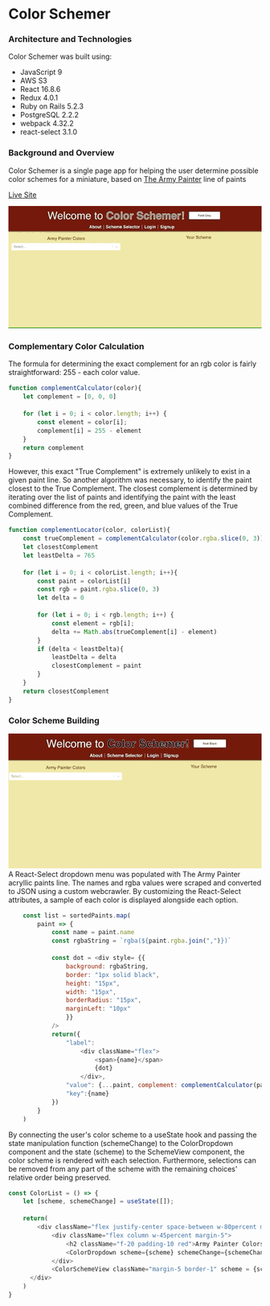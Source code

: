 # Color Schemer

### Architecture and Technologies
Color Schemer was built using:
* JavaScript 9
* AWS S3
* React 16.8.6
* Redux 4.0.1
* Ruby on Rails 5.2.3
* PostgreSQL 2.2.2
* webpack 4.32.2
* react-select 3.1.0

### Background and Overview
Color Schemer is a single page app for helping the user determine possible color schemes for a miniature, based on [The Army Painter](https://www.thearmypainter.com/) line of paints

[Live Site](https://color-schemer.herokuapp.com/#/)

![](./app/assets/images/color-schemer-splash.gif)

### Complementary Color Calculation
The formula for determining the exact complement for an rgb color is fairly straightforward: 255 - each color value.

```JavaScript
function complementCalculator(color){
    let complement = [0, 0, 0]

    for (let i = 0; i < color.length; i++) {
        const element = color[i];
        complement[i] = 255 - element
    }
    return complement
}
```

However, this exact "True Complement" is extremely unlikely to exist in a given paint line. So another algorithm was necessary, to identify the paint closest to the True Complement. The closest complement is determined by iterating over the list of paints and identifying the paint with the least combined difference from the red, green, and blue values of the True Complement.

```JavaScript
function complementLocator(color, colorList){
    const trueComplement = complementCalculator(color.rgba.slice(0, 3))
    let closestComplement
    let leastDelta = 765

    for (let i = 0; i < colorList.length; i++){
        const paint = colorList[i]
        const rgb = paint.rgba.slice(0, 3)
        let delta = 0

        for (let i = 0; i < rgb.length; i++) {
            const element = rgb[i];
            delta += Math.abs(trueComplement[i] - element)
        }
        if (delta < leastDelta){
            leastDelta = delta
            closestComplement = paint
        }
    }
    return closestComplement
}
```


### Color Scheme Building
![](./app/assets/images/color-schemer-select.gif)
A React-Select dropdown menu was populated with The Army Painter acryllic paints line. The names and rgba values were scraped and converted to JSON using a custom webcrawler. By customizing the React-Select attributes, a sample of each color is displayed alongside each option.


```JavaScript
    const list = sortedPaints.map(
        paint => {
            const name = paint.name
            const rgbaString = `rgba(${paint.rgba.join(",")})`

            const dot = <div style= {{
                background: rgbaString,
                border: "1px solid black",
                height: "15px",
                width: "15px",
                borderRadius: "15px",
                marginLeft: "10px"
                }}
            />
            return({
                "label": 
                    <div className="flex">
                        <span>{name}</span>
                        {dot}
                    </div>,
                "value": {...paint, complement: complementCalculator(paint, paints) },
                "key":{name}
            })
        }
    )
```

By connecting the user's color scheme to a useState hook and passing the state manipulation function (schemeChange) to the ColorDropdown component and the state (scheme) to the SchemeView component, the color scheme is rendered with each selection. Furthermore, selections can be removed from any part of the scheme with the remaining choices' relative order being preserved.

```JavaScript
const ColorList = () => {
    let [scheme, schemeChange] = useState([]);
    
    return(
        <div className="flex justify-center space-between w-80percent margin-default padding-b-20 min-h-80vh h-fit">
            <div className="flex column w-45percent margin-5">
                <h2 className="f-20 padding-10 red">Army Painter Colors</h2>
                <ColorDropdown scheme={scheme} schemeChange={schemeChange}/>
            </div>
            <ColorSchemeView className="margin-5 border-1" scheme = {scheme}/>
      </div>
    )
}
```